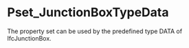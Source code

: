 # Pset_JunctionBoxTypeData

The property set can be used by the predefined type DATA of IfcJunctionBox.

